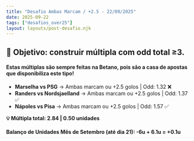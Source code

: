 ```yaml
---
title: "Desafio Ambas Marcam / +2.5 - 22/09/2025"
date: 2025-09-22
tags: ["desafios_over25"]
layout: layouts/post-desafio.njk
---
```


## 🎯 Objetivo: construir múltipla com odd total ≥3.  

#### Estas múltiplas são sempre feitas na Betano, pois são a casa de apostas que disponibiliza este tipo!

- **Marselha vs PSG** → Ambas marcam ou +2.5 golos | Odd: 1.32 ❌
- **Randers vs Nordsjaelland** → Ambas marcam ou +2.5 golos | Odd: 1.37 ✅
- **Nápoles vs Pisa** → Ambas marcam ou +2.5 golos | Odd: 1.57 ✅

**💡 Múltipla total: 2.84 | 0.50 unidades** 

#### Balanço de Unidades Mês de Setembro (até dia 21): -6u + 6.1u = +0.1u